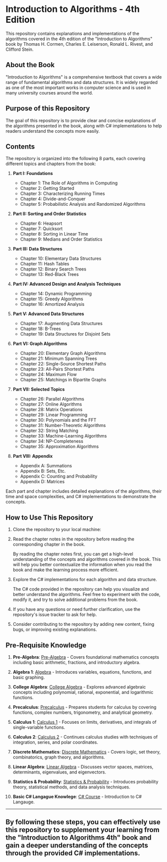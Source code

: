 # Introduction to Algorithms - 4th Edition

This repository contains explanations and implementations of the algorithms covered in the 4th edition of the "Introduction to Algorithms" book by Thomas H. Cormen, Charles E. Leiserson, Ronald L. Rivest, and Clifford Stein.

## About the Book

"Introduction to Algorithms" is a comprehensive textbook that covers a wide range of fundamental algorithms and data structures. It is widely regarded as one of the most important works in computer science and is used in many university courses around the world.

## Purpose of this Repository

The goal of this repository is to provide clear and concise explanations of the algorithms presented in the book, along with C# implementations to help readers understand the concepts more easily.

## Contents

The repository is organized into the following 8 parts, each covering different topics and chapters from the book:

1. **Part I: Foundations**
   - Chapter 1: The Role of Algorithms in Computing
   - Chapter 2: Getting Started
   - Chapter 3: Characterizing Running Times
   - Chapter 4: Divide-and-Conquer
   - Chapter 5: Probabilistic Analysis and Randomized Algorithms

2. **Part II: Sorting and Order Statistics**
   - Chapter 6: Heapsort
   - Chapter 7: Quicksort
   - Chapter 8: Sorting in Linear Time
   - Chapter 9: Medians and Order Statistics

3. **Part III: Data Structures**
   - Chapter 10: Elementary Data Structures
   - Chapter 11: Hash Tables
   - Chapter 12: Binary Search Trees
   - Chapter 13: Red-Black Trees

4. **Part IV: Advanced Design and Analysis Techniques**
   - Chapter 14: Dynamic Programming
   - Chapter 15: Greedy Algorithms
   - Chapter 16: Amortized Analysis

5. **Part V: Advanced Data Structures**
   - Chapter 17: Augmenting Data Structures
   - Chapter 18: B-Trees
   - Chapter 19: Data Structures for Disjoint Sets

6. **Part VI: Graph Algorithms**
   - Chapter 20: Elementary Graph Algorithms
   - Chapter 21: Minimum Spanning Trees
   - Chapter 22: Single-Source Shortest Paths
   - Chapter 23: All-Pairs Shortest Paths
   - Chapter 24: Maximum Flow
   - Chapter 25: Matchings in Bipartite Graphs

7. **Part VII: Selected Topics**
   - Chapter 26: Parallel Algorithms
   - Chapter 27: Online Algorithms
   - Chapter 28: Matrix Operations
   - Chapter 29: Linear Programming
   - Chapter 30: Polynomials and the FFT
   - Chapter 31: Number-Theoretic Algorithms
   - Chapter 32: String Matching
   - Chapter 33: Machine-Learning Algorithms
   - Chapter 34: NP-Completeness
   - Chapter 35: Approximation Algorithms

8. **Part VIII: Appendix**
   - Appendix A: Summations
   - Appendix B: Sets, Etc.
   - Appendix C: Counting and Probability
   - Appendix D: Matrices

Each part and chapter includes detailed explanations of the algorithms, their time and space complexities, and C# implementations to demonstrate the concepts.

## How to Use This Repository

1. Clone the repository to your local machine:

2. Read the chapter notes in the repository before reading the corresponding chapter in the book.

   By reading the chapter notes first, you can get a high-level understanding of the concepts and algorithms covered in the book. This will help you better contextualize the information when you read the book and make the learning process more efficient.

3. Explore the C# implementations for each algorithm and data structure.

   The C# code provided in the repository can help you visualize and better understand the algorithms. Feel free to experiment with the code, modify it, and try to solve additional problems from the book.

4. If you have any questions or need further clarification, use the repository's issue tracker to ask for help.

5. Consider contributing to the repository by adding new content, fixing bugs, or improving existing explanations.

## Pre-Requisite Knowledge

1. **Pre-Algebra**: [Pre-Algebra](https://youtu.be/VXzm8ReImG0?si=cSyK1MZU-H5AkCJA) - Covers foundational mathematics concepts including basic arithmetic, fractions, and introductory algebra.

2. **Algebra 1**: [Algebra](https://youtu.be/GAN-jgzYsIo?si=uyfvkKZOZIKo5z-d) - Introduces variables, equations, functions, and basic graphing.

3. **College Algebra**: [College Algebra](https://youtu.be/LwCRRUa8yTU?si=UYvIitSWMl_ujSw2) - Explores advanced algebraic concepts including polynomial, rational, exponential, and logarithmic functions.

4. **Precalculus**: [Precalculus](https://youtu.be/eI4an8aSsgw?si=fJKpfBsRft0rHPBQ) - Prepares students for calculus by covering functions, complex numbers, trigonometry, and analytical geometry.

5. **Calculus 1**: [Calculus 1](https://youtu.be/HfACrKJ_Y2w?si=TFr8A93DEuF02uPD) - Focuses on limits, derivatives, and integrals of single-variable functions.

6. **Calculus 2**: [Calculus 2](https://youtu.be/7gigNsz4Oe8?si=v38qCTvVOYEvhgmx) - Continues calculus studies with techniques of integration, series, and polar coordinates.

7. **Discrete Mathematics**: [Discrete Mathematics](https://www.youtube.com/watch?v=A3Ffwsnad0k&list=PLl-gb0E4MII28GykmtuBXNUNoej-vY5Rz) - Covers logic, set theory, combinatorics, graph theory, and algorithms.

8. **Linear Algebra**: [Linear Algebra](https://youtu.be/JnTa9XtvmfI?si=cfdcPMjwTdz5zIMD) - Discusses vector spaces, matrices, determinants, eigenvalues, and eigenvectors.

9. **Statistics & Probability**: [Statistics & Probability](https://youtu.be/sbbYntt5CJk?si=DPZ8r4YuyZuUxU-O) - Introduces probability theory, statistical methods, and data analysis techniques.

10. **Basic C# Langague Knowlege**: [C# Course](https://youtu.be/M5ugY7fWydE?si=LHdc7iQuPUgyX_4f) - Introduction to C# Langauge.

---

By following these steps, you can effectively use this repository to supplement your learning from the "Introduction to Algorithms 4th" book and gain a deeper understanding of the concepts through the provided C# implementations.
---